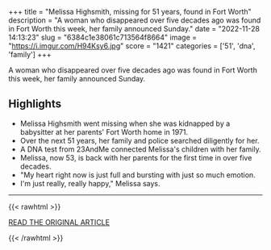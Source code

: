 +++
title = "Melissa Highsmith, missing for 51 years, found in Fort Worth"
description = "A woman who disappeared over five decades ago was found in Fort Worth this week, her family announced Sunday."
date = "2022-11-28 14:13:23"
slug = "6384c1e38061c713564f8664"
image = "https://i.imgur.com/H94Ksy6.jpg"
score = "1421"
categories = ['51', 'dna', 'family']
+++

A woman who disappeared over five decades ago was found in Fort Worth this week, her family announced Sunday.

## Highlights

- Melissa Highsmith went missing when she was kidnapped by a babysitter at her parents' Fort Worth home in 1971.
- Over the next 51 years, her family and police searched diligently for her.
- A DNA test from 23AndMe connected Melissa's children with her family.
- Melissa, now 53, is back with her parents for the first time in over five decades.
- "My heart right now is just full and bursting with just so much emotion.
- I'm just really, really happy," Melissa says.

---

{{< rawhtml >}}
  <p class="article-category">
    <a target="_blank" href="https://www.cbsnews.com/dfw/news/melissa-highsmith-missing-for-51-years-found-in-fort-worth/">READ THE ORIGINAL ARTICLE</a>
  </p>
{{< /rawhtml >}}
